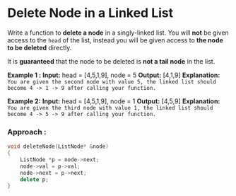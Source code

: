 # Delete Node in a Linked List

Write a function to **delete a node** in a singly-linked list. You will **not** be given access to the `head` of the list, instead you will be given access to **the node to be deleted** directly.

It is **guaranteed** that the node to be deleted is **not a tail node** in the list.

**Example 1 :**
**Input:** head = [4,5,1,9], node = 5
**Output:** [4,1,9]
**Explanation:** ```You are given the second node with value 5, the linked list should become 4 -> 1 -> 9 after calling your function.```

**Example 2:**
**Input:** head = [4,5,1,9], node = 1
**Output:** [4,5,9]
**Explanation:**``` You are given the third node with value 1, the linked list should become 4 -> 5 -> 9 after calling your function.```


### Approach :

```C++
void deleteNode(ListNode* &node)
{
    ListNode *p = node->next;
    node->val = p->val;
    node->next = p->next;
    delete p;
}
```